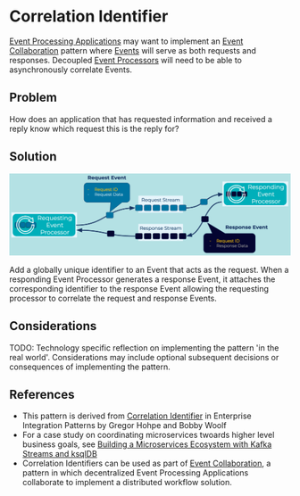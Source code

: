 # Correlation Identifier
[Event Processing Applications](../event-processing/event-processing-application.md) may want to implement an [Event Collaboration](../compositional-patterns/event-collaboration.md) pattern where [Events](../event/event.md) will serve as both requests and responses. Decoupled [Event Processors](../event-processing/event-processor.md) will need to be able to asynchronously correlate Events.

## Problem
How does an application that has requested information and received a reply know which request this is the reply for?

## Solution
![correlation-identifier](../img/correlation-identifier.png)

Add a globally unique identifier to an Event that acts as the request. When a responding Event Processor generates a response Event, it attaches the corresponding identifier to the response Event allowing the requesting processor to correlate the request and response Events.

## Considerations
TODO: Technology specific reflection on implementing the pattern 'in the real world'. Considerations may include optional subsequent decisions or consequences of implementing the pattern.

## References
* This pattern is derived from [Correlation Identifier](https://www.enterpriseintegrationpatterns.com/patterns/messaging/CorrelationIdentifier.html) in Enterprise Integration Patterns by Gregor Hohpe and Bobby Woolf
* For a case study on coordinating microservices twoards higher level business goals, see [Building a Microservices Ecosystem with Kafka Streams and ksqlDB](https://www.confluent.io/blog/building-a-microservices-ecosystem-with-kafka-streams-and-ksql/)
* Correlation Identifiers can be used as part of [Event Collaboration](../compositional-patterns/event-collaboration.md), a pattern in which decentralized Event Processing Applications collaborate to implement a distributed workflow solution.

